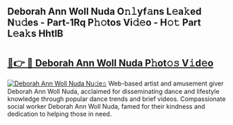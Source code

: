 ## Deborah Ann Woll Nuda O𝚗𝚕yf𝚊ns L𝚎a𝚔ed N𝚞𝚍es - Part-1Rq P𝚑𝚘tos Vi𝚍𝚎o - H𝚘𝚝 Part L𝚎a𝚔s HhtlB

# <h2><a href="http://kf5v8fj.oniu.top/?m=Deborah+Ann+Woll+Nuda">🔗👉 🔴 Deborah Ann Woll Nuda P𝚑ot𝚘𝚜 V𝚒d𝚎o</a></h2>

[![Deborah Ann Woll Nuda Nu𝚍e𝚜](https://i.imgur.com/0qMVB7G.gif)](http://kf5v8fj.oniu.top/?m=Deborah+Ann+Woll+Nuda)
Web-based artist and amusement giver Deborah Ann Woll Nuda, acclaimed for disseminating dance and lifestyle knowledge through popular dance trends and brief videos. Compassionate social worker Deborah Ann Woll Nuda, famed for their kindness and dedication to helping those in need.  
